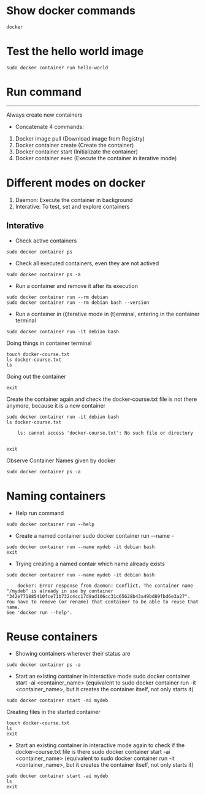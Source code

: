 # Show docker commands

```console
docker
```

# Test the hello world image

```console
sudo docker container run hello-world
```

# Run command
---
Always create new containers

- Concatenate 4 commands:
1. Docker image pull (Download image from Registry)
2. Docker container create (Create the container)
3. Docker container start (Initializate the container)
4. Docker container exec (Execute the container in iterative mode)

# Different modes on docker

1. Daemon: Execute the container in background
2. Interative: To test, set and explore containers

## Interative

- Check active containers
```console
sudo docker container ps
```

- Check all executed containers, even they are not actived
```console
sudo docker container ps -a
```

- Run a container and remove it after its execution
```console
sudo docker container run --rm debian
sudo docker container run --rm debian bash --version
```

- Run a container in (i)terative mode in (t)erminal, entering in the container terminal
```console
sudo docker container run -it debian bash
```

Doing things in container terminal
```console
touch docker-course.txt
ls docker-course.txt
ls
```

Going out the container
```console
exit
```

Create the container again and check the docker-course.txt file
is not there anymore, because it is a new container
```console
sudo docker container run -it debian bash
ls docker-course.txt

	ls: cannot access 'docker-course.txt': No such file or directory


exit
```

Observe Container Names given by docker
```console
sudo docker container ps -a
```

# Naming containers

- Help run command
```console
sudo docker container run --help
```

- Create a named container
sudo docker container run --name <name> -<mode> <image> <command>
```console
sudo docker container run --name mydeb -it debian bash
exit
```

- Trying creating a named contair which name already exists
```console
sudo docker container run --name mydeb -it debian bash

	docker: Error response from daemon: Conflict. The container name "/mydeb" is already in use by container "342e771885410fce71b732c4cc17d9ad106cc31c65628b43a49bd89fbd6e3a27". You have to remove (or rename) that container to be able to reuse that name.
See 'docker run --help'.

```

# Reuse containers

- Showing containers wherever their status are
```console
sudo docker container ps -a
```

- Start an existing container in interactive mode
sudo docker container start -ai <container_name> (equivalent to sudo docker container run -it <container_name>, but it creates the container itself, not only starts it)
```console
sudo docker container start -ai mydeb
```

Creating files in the started container
```console
touch docker-course.txt
ls
exit
```

- Start an existing container in interactive mode again to check if the docker-course.txt file is there
sudo docker container start -ai <container_name> (equivalent to sudo docker container run -it <container_name>, but it creates the container itself, not only starts it)
```console
sudo docker container start -ai mydeb
ls
exit
```